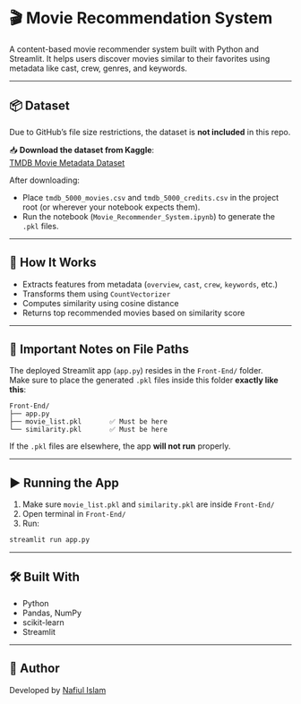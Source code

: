 # 🎬 Movie Recommendation System

A content-based movie recommender system built with Python and Streamlit. It helps users discover movies similar to their favorites using metadata like cast, crew, genres, and keywords.

---

## 📦 Dataset

Due to GitHub’s file size restrictions, the dataset is **not included** in this repo.

📥 **Download the dataset from Kaggle**:  
[TMDB Movie Metadata Dataset](https://www.kaggle.com/datasets/tmdb/tmdb-movie-metadata)

After downloading:
- Place `tmdb_5000_movies.csv` and `tmdb_5000_credits.csv` in the project root (or wherever your notebook expects them).
- Run the notebook (`Movie_Recommender_System.ipynb`) to generate the `.pkl` files.

---

## 🧠 How It Works

- Extracts features from metadata (`overview`, `cast`, `crew`, `keywords`, etc.)
- Transforms them using `CountVectorizer`
- Computes similarity using cosine distance
- Returns top recommended movies based on similarity score

---

## 📁 Important Notes on File Paths

The deployed Streamlit app (`app.py`) resides in the `Front-End/` folder.  
Make sure to place the generated `.pkl` files inside this folder **exactly like this**:

```
Front-End/
├── app.py
├── movie_list.pkl       ✅ Must be here
└── similarity.pkl       ✅ Must be here
```

If the `.pkl` files are elsewhere, the app **will not run** properly.

---

## ▶️ Running the App

1. Make sure `movie_list.pkl` and `similarity.pkl` are inside `Front-End/`
2. Open terminal in `Front-End/`
3. Run:

```bash
streamlit run app.py
```

---

## 🛠️ Built With

- Python
- Pandas, NumPy
- scikit-learn
- Streamlit

---

## 👤 Author

Developed by [Nafiul Islam](https://github.com/nafiul707)

